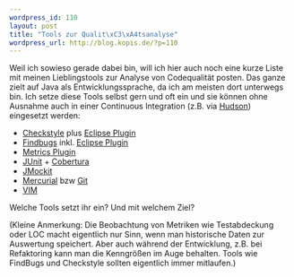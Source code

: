 ```yaml
--- 
wordpress_id: 110
layout: post
title: "Tools zur Qualit\xC3\xA4tsanalyse"
wordpress_url: http://blog.kopis.de/?p=110
---
```


Weil ich sowieso gerade dabei bin, will ich hier auch noch eine kurze Liste mit meinen Lieblingstools zur Analyse von Codequalit&auml;t posten. Das ganze zielt auf Java als Entwicklungssprache, da ich am meisten dort unterwegs bin.&nbsp;Ich setze diese Tools selbst gern und oft ein und sie k&ouml;nnen ohne Ausnahme auch in einer Continuous Integration (z.B. via <a href="http://hudson-ci.org/">Hudson</a>) eingesetzt werden:

<ul>
	<li>
<a href="http://checkstyle.sourceforge.net/">Checkstyle</a> plus <a href="http://eclipse-cs.sourceforge.net/">Eclipse Plugin</a>
</li>
	<li>
<a href="http://findbugs.sourceforge.net/">Findbugs</a> inkl. <a href="http://findbugs.sourceforge.net/">Eclipse Plugin</a>
</li>
	<li><a href="http://sourceforge.net/projects/eclipse-metrics/">Metrics Plugin</a></li>
	<li>
<a href="http://www.junit.org/">JUnit</a> + <a href="http://cobertura.sourceforge.net/">Cobertura</a>
</li>
	<li><a href="http://code.google.com/p/jmockit/">JMockit</a></li>
	<li>
<a href="http://mercurial.selenic.com/">Mercurial</a> bzw <a href="http://git-scm.com/">Git</a>
</li>
	<li><a href="http://www.vim.org/">VIM</a></li>
</ul>

Welche Tools setzt ihr ein? Und mit welchem Ziel?

(Kleine Anmerkung: Die Beobachtung von Metriken wie Testabdeckung oder LOC macht eigentlich nur Sinn, wenn man historische Daten zur Auswertung speichert. Aber auch w&auml;hrend der Entwicklung, z.B. bei Refaktoring kann man die Kenngr&ouml;&szlig;en im Auge behalten. Tools wie FindBugs und Checkstyle sollten eigentlich immer mitlaufen.)
  
